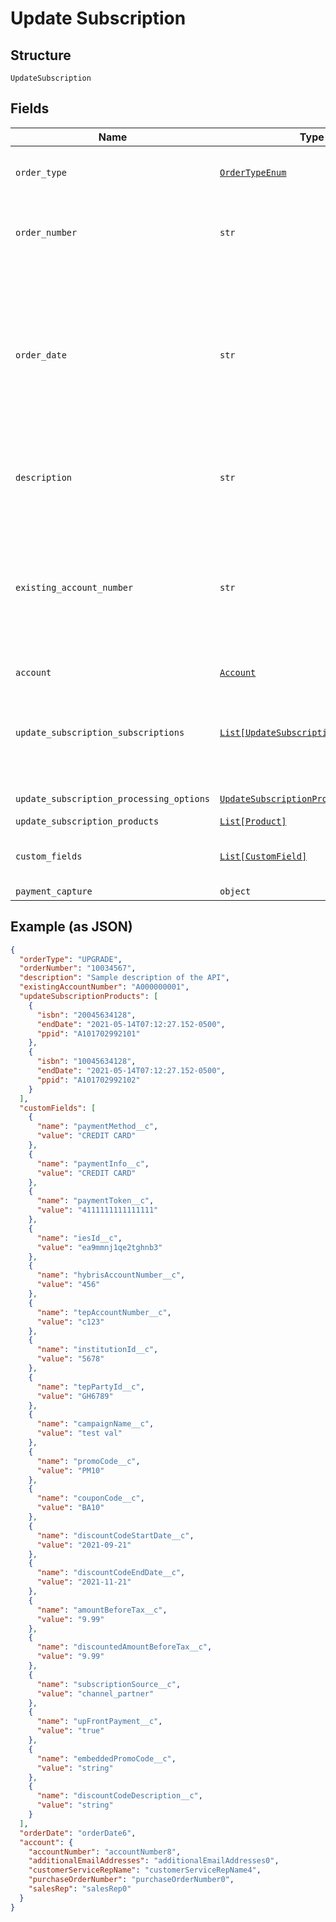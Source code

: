
# Update Subscription

## Structure

`UpdateSubscription`

## Fields

| Name | Type | Tags | Description |
|  --- | --- | --- | --- |
| `order_type` | [`OrderTypeEnum`](../../doc/models/order-type-enum.md) | Required | Order Type .<br>**Constraints**: *Maximum Length*: `50` |
| `order_number` | `str` | Optional | Hybris Order Number.<br>**Constraints**: *Maximum Length*: `50` |
| `order_date` | `str` | Optional | The date when the order is signed. All the order actions under this order will use this order date as the contract effective date if the contract effective date field is skipped or its value is left as null. |
| `description` | `str` | Optional | A description of the order.<br>**Constraints**: *Maximum Length*: `500` |
| `existing_account_number` | `str` | Optional | The account number that this order will be created under. It can be either the accountNumber or the account info provided.<br>**Constraints**: *Maximum Length*: `70` |
| `account` | [`Account`](../../doc/models/account.md) | Optional | - |
| `update_subscription_subscriptions` | [`List[UpdateSubscriptionSubscription]`](../../doc/models/update-subscription-subscription.md) | Optional | Each item includes a set of order actions, which will be applied to the same base subscription. |
| `update_subscription_processing_options` | [`UpdateSubscriptionProcessingOptions`](../../doc/models/update-subscription-processing-options.md) | Optional | Invoice or Payment. |
| `update_subscription_products` | [`List[Product]`](../../doc/models/product.md) | Optional | - |
| `custom_fields` | [`List[CustomField]`](../../doc/models/custom-field.md) | Optional | Information about the payment related fields. |
| `payment_capture` | `object` | Optional | - |

## Example (as JSON)

```json
{
  "orderType": "UPGRADE",
  "orderNumber": "10034567",
  "description": "Sample description of the API",
  "existingAccountNumber": "A000000001",
  "updateSubscriptionProducts": [
    {
      "isbn": "20045634128",
      "endDate": "2021-05-14T07:12:27.152-0500",
      "ppid": "A101702992101"
    },
    {
      "isbn": "10045634128",
      "endDate": "2021-05-14T07:12:27.152-0500",
      "ppid": "A101702992102"
    }
  ],
  "customFields": [
    {
      "name": "paymentMethod__c",
      "value": "CREDIT CARD"
    },
    {
      "name": "paymentInfo__c",
      "value": "CREDIT CARD"
    },
    {
      "name": "paymentToken__c",
      "value": "4111111111111111"
    },
    {
      "name": "iesId__c",
      "value": "ea9mmnj1qe2tghnb3"
    },
    {
      "name": "hybrisAccountNumber__c",
      "value": "456"
    },
    {
      "name": "tepAccountNumber__c",
      "value": "c123"
    },
    {
      "name": "institutionId__c",
      "value": "5678"
    },
    {
      "name": "tepPartyId__c",
      "value": "GH6789"
    },
    {
      "name": "campaignName__c",
      "value": "test val"
    },
    {
      "name": "promoCode__c",
      "value": "PM10"
    },
    {
      "name": "couponCode__c",
      "value": "BA10"
    },
    {
      "name": "discountCodeStartDate__c",
      "value": "2021-09-21"
    },
    {
      "name": "discountCodeEndDate__c",
      "value": "2021-11-21"
    },
    {
      "name": "amountBeforeTax__c",
      "value": "9.99"
    },
    {
      "name": "discountedAmountBeforeTax__c",
      "value": "9.99"
    },
    {
      "name": "subscriptionSource__c",
      "value": "channel_partner"
    },
    {
      "name": "upFrontPayment__c",
      "value": "true"
    },
    {
      "name": "embeddedPromoCode__c",
      "value": "string"
    },
    {
      "name": "discountCodeDescription__c",
      "value": "string"
    }
  ],
  "orderDate": "orderDate6",
  "account": {
    "accountNumber": "accountNumber8",
    "additionalEmailAddresses": "additionalEmailAddresses0",
    "customerServiceRepName": "customerServiceRepName4",
    "purchaseOrderNumber": "purchaseOrderNumber0",
    "salesRep": "salesRep0"
  }
}
```

